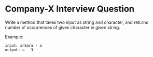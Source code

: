 # Company-X Interview Question

Write a method that takes two input as string and character, and 
returns number of occurrences of given character in given string.

Example:
```
input: ankara - a
output: a - 3
```